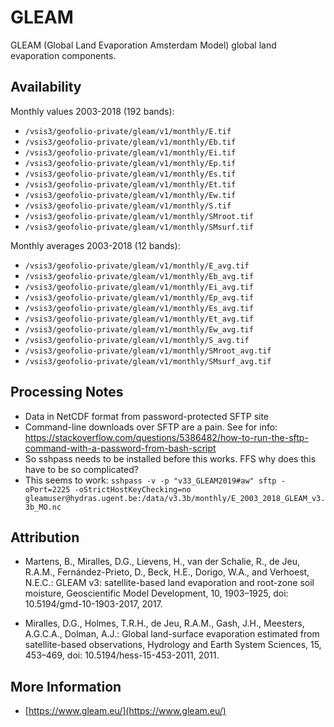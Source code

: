 # GLEAM

GLEAM (Global Land Evaporation Amsterdam Model) global land evaporation components.

## Availability

Monthly values 2003-2018 (192 bands): 

* `/vsis3/geofolio-private/gleam/v1/monthly/E.tif`
* `/vsis3/geofolio-private/gleam/v1/monthly/Eb.tif`
* `/vsis3/geofolio-private/gleam/v1/monthly/Ei.tif`
* `/vsis3/geofolio-private/gleam/v1/monthly/Ep.tif`
* `/vsis3/geofolio-private/gleam/v1/monthly/Es.tif`
* `/vsis3/geofolio-private/gleam/v1/monthly/Et.tif`
* `/vsis3/geofolio-private/gleam/v1/monthly/Ew.tif`
* `/vsis3/geofolio-private/gleam/v1/monthly/S.tif`
* `/vsis3/geofolio-private/gleam/v1/monthly/SMroot.tif`
* `/vsis3/geofolio-private/gleam/v1/monthly/SMsurf.tif`

Monthly averages 2003-2018 (12 bands):

* `/vsis3/geofolio-private/gleam/v1/monthly/E_avg.tif`
* `/vsis3/geofolio-private/gleam/v1/monthly/Eb_avg.tif`
* `/vsis3/geofolio-private/gleam/v1/monthly/Ei_avg.tif`
* `/vsis3/geofolio-private/gleam/v1/monthly/Ep_avg.tif`
* `/vsis3/geofolio-private/gleam/v1/monthly/Es_avg.tif`
* `/vsis3/geofolio-private/gleam/v1/monthly/Et_avg.tif`
* `/vsis3/geofolio-private/gleam/v1/monthly/Ew_avg.tif`
* `/vsis3/geofolio-private/gleam/v1/monthly/S_avg.tif`
* `/vsis3/geofolio-private/gleam/v1/monthly/SMroot_avg.tif`
* `/vsis3/geofolio-private/gleam/v1/monthly/SMsurf_avg.tif`

## Processing Notes

* Data in NetCDF format from password-protected SFTP site
* Command-line downloads over SFTP are a pain. See for info: https://stackoverflow.com/questions/5386482/how-to-run-the-sftp-command-with-a-password-from-bash-script
* So sshpass needs to be installed before this works. FFS why does this have to be so complicated?
* This seems to work: `sshpass -v -p "v33_GLEAM2019#aw" sftp -oPort=2225 -oStrictHostKeyChecking=no gleamuser@hydras.ugent.be:/data/v3.3b/monthly/E_2003_2018_GLEAM_v3.3b_MO.nc`

## Attribution

* Martens, B., Miralles, D.G., Lievens, H., van der Schalie, R., de Jeu, R.A.M., Fernández-Prieto, D., Beck, H.E., Dorigo, W.A., and Verhoest, N.E.C.: GLEAM v3: satellite-based land evaporation and root-zone soil moisture, Geoscientific Model Development, 10, 1903–1925, doi: 10.5194/gmd-10-1903-2017, 2017.

* Miralles, D.G., Holmes, T.R.H., de Jeu, R.A.M., Gash, J.H., Meesters, A.G.C.A., Dolman, A.J.: Global land-surface evaporation estimated from satellite-based observations, Hydrology and Earth System Sciences, 15, 453–469, doi: 10.5194/hess-15-453-2011, 2011.

## More Information

* [https://www.gleam.eu/](https://www.gleam.eu/)
